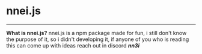 # nnei.js
---------------------------------------------------------------
**What is nnei.js?**
nnei.js is a npm package made for fun, i still don't know the purpose of it, so i didn't developing it, if anyone of you who is reading this can come up with ideas reach out in discord ***nn3i***
